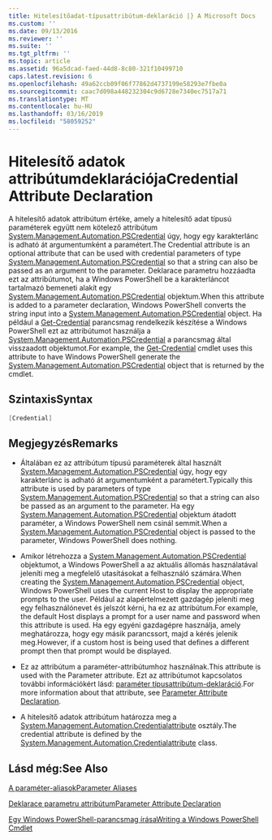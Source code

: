 ```yaml
---
title: Hitelesítőadat-típusattribútum-deklaráció |} A Microsoft Docs
ms.custom: ''
ms.date: 09/13/2016
ms.reviewer: ''
ms.suite: ''
ms.tgt_pltfrm: ''
ms.topic: article
ms.assetid: 96a5dcad-faed-44d8-8c80-321f10499710
caps.latest.revision: 6
ms.openlocfilehash: 49a62ccb09f06f77862d4737199e58293e7fbe0a
ms.sourcegitcommit: caac7d098a448232304c9d6728e7340ec7517a71
ms.translationtype: MT
ms.contentlocale: hu-HU
ms.lasthandoff: 03/16/2019
ms.locfileid: "58059252"
---
```

# <a name="credential-attribute-declaration"></a><span data-ttu-id="a767d-102">Hitelesítő adatok attribútumdeklarációja</span><span class="sxs-lookup"><span data-stu-id="a767d-102">Credential Attribute Declaration</span></span>

<span data-ttu-id="a767d-103">A hitelesítő adatok attribútum értéke, amely a hitelesítő adat típusú paraméterek együtt nem kötelező attribútum [System.Management.Automation.PSCredential](/dotnet/api/System.Management.Automation.PSCredential) úgy, hogy egy karakterlánc is adható át argumentumként a paramétert.</span><span class="sxs-lookup"><span data-stu-id="a767d-103">The Credential attribute is an optional attribute that can be used with credential parameters of type [System.Management.Automation.PSCredential](/dotnet/api/System.Management.Automation.PSCredential) so that a string can also be passed as an argument to the parameter.</span></span> <span data-ttu-id="a767d-104">Deklarace parametru hozzáadta ezt az attribútumot, ha a Windows PowerShell be a karakterláncot tartalmazó bemeneti alakít egy [System.Management.Automation.PSCredential](/dotnet/api/System.Management.Automation.PSCredential) objektum.</span><span class="sxs-lookup"><span data-stu-id="a767d-104">When this attribute is added to a parameter declaration, Windows PowerShell converts the string input into a [System.Management.Automation.PSCredential](/dotnet/api/System.Management.Automation.PSCredential) object.</span></span> <span data-ttu-id="a767d-105">Ha például a [Get-Credential](/powershell/module/Microsoft.PowerShell.Security/Get-Credential) parancsmag rendelkezik készítése a Windows PowerShell ezt az attribútumot használja a [System.Management.Automation.PSCredential](/dotnet/api/System.Management.Automation.PSCredential) a parancsmag által visszaadott objektumot.</span><span class="sxs-lookup"><span data-stu-id="a767d-105">For example, the [Get-Credential](/powershell/module/Microsoft.PowerShell.Security/Get-Credential) cmdlet uses this attribute to have Windows PowerShell generate the [System.Management.Automation.PSCredential](/dotnet/api/System.Management.Automation.PSCredential) object that is returned by the cmdlet.</span></span>

## <a name="syntax"></a><span data-ttu-id="a767d-106">Szintaxis</span><span class="sxs-lookup"><span data-stu-id="a767d-106">Syntax</span></span>

```csharp
[Credential]
```

## <a name="remarks"></a><span data-ttu-id="a767d-107">Megjegyzés</span><span class="sxs-lookup"><span data-stu-id="a767d-107">Remarks</span></span>

- <span data-ttu-id="a767d-108">Általában ez az attribútum típusú paraméterek által használt [System.Management.Automation.PSCredential](/dotnet/api/System.Management.Automation.PSCredential) úgy, hogy egy karakterlánc is adható át argumentumként a paramétert.</span><span class="sxs-lookup"><span data-stu-id="a767d-108">Typically this attribute is used by parameters of type [System.Management.Automation.PSCredential](/dotnet/api/System.Management.Automation.PSCredential) so that a string can also be passed as an argument to the parameter.</span></span> <span data-ttu-id="a767d-109">Ha egy [System.Management.Automation.PSCredential](/dotnet/api/System.Management.Automation.PSCredential) objektum átadott paraméter, a Windows PowerShell nem csinál semmit.</span><span class="sxs-lookup"><span data-stu-id="a767d-109">When a [System.Management.Automation.PSCredential](/dotnet/api/System.Management.Automation.PSCredential) object is passed to the parameter, Windows PowerShell does nothing.</span></span>

- <span data-ttu-id="a767d-110">Amikor létrehozza a [System.Management.Automation.PSCredential](/dotnet/api/System.Management.Automation.PSCredential) objektumot, a Windows PowerShell a az aktuális állomás használatával jeleníti meg a megfelelő utasításokat a felhasználó számára.</span><span class="sxs-lookup"><span data-stu-id="a767d-110">When creating the [System.Management.Automation.PSCredential](/dotnet/api/System.Management.Automation.PSCredential) object, Windows PowerShell uses the current Host to display the appropriate prompts to the user.</span></span> <span data-ttu-id="a767d-111">Például az alapértelmezett gazdagép jeleníti meg egy felhasználónevet és jelszót kérni, ha ez az attribútum.</span><span class="sxs-lookup"><span data-stu-id="a767d-111">For example, the default Host displays a prompt for a user name and password when this attribute is used.</span></span> <span data-ttu-id="a767d-112">Ha egy egyéni gazdagépre használja, amely meghatározza, hogy egy másik parancssort, majd a kérés jelenik meg.</span><span class="sxs-lookup"><span data-stu-id="a767d-112">However, if a custom host is being used that defines a different prompt then that prompt would be displayed.</span></span>

- <span data-ttu-id="a767d-113">Ez az attribútum a paraméter-attribútumhoz használnak.</span><span class="sxs-lookup"><span data-stu-id="a767d-113">This attribute is used with the Parameter attribute.</span></span> <span data-ttu-id="a767d-114">Ezt az attribútumot kapcsolatos további információkért lásd: [paraméter típusattribútum-deklaráció](./parameter-attribute-declaration.md).</span><span class="sxs-lookup"><span data-stu-id="a767d-114">For more information about that attribute, see [Parameter Attribute Declaration](./parameter-attribute-declaration.md).</span></span>

- <span data-ttu-id="a767d-115">A hitelesítő adatok attribútum határozza meg a [System.Management.Automation.Credentialattribute](/dotnet/api/System.Management.Automation.CredentialAttribute) osztály.</span><span class="sxs-lookup"><span data-stu-id="a767d-115">The credential attribute is defined by the [System.Management.Automation.Credentialattribute](/dotnet/api/System.Management.Automation.CredentialAttribute) class.</span></span>

## <a name="see-also"></a><span data-ttu-id="a767d-116">Lásd még:</span><span class="sxs-lookup"><span data-stu-id="a767d-116">See Also</span></span>

[<span data-ttu-id="a767d-117">A paraméter-aliasok</span><span class="sxs-lookup"><span data-stu-id="a767d-117">Parameter Aliases</span></span>](./parameter-aliases.md)

[<span data-ttu-id="a767d-118">Deklarace parametru attribútum</span><span class="sxs-lookup"><span data-stu-id="a767d-118">Parameter Attribute Declaration</span></span>](./parameter-attribute-declaration.md)

[<span data-ttu-id="a767d-119">Egy Windows PowerShell-parancsmag írása</span><span class="sxs-lookup"><span data-stu-id="a767d-119">Writing a Windows PowerShell Cmdlet</span></span>](./writing-a-windows-powershell-cmdlet.md)
